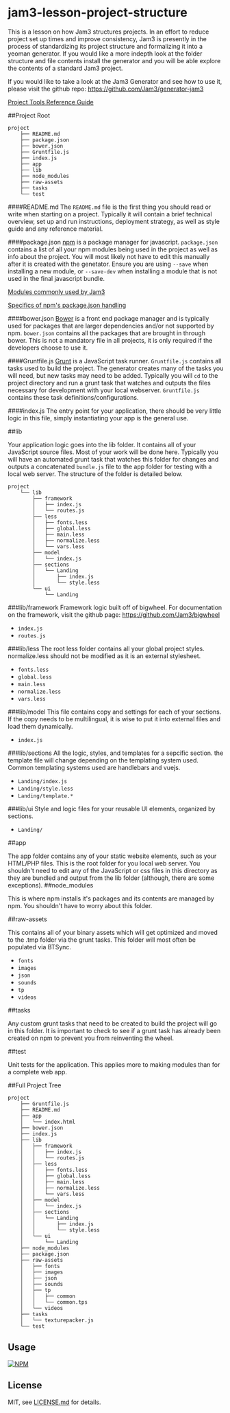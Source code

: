 # jam3-lesson-project-structure


This is a lesson on how Jam3 structures projects. In an effort to reduce project set up times and improve consistency, Jam3 is presently in the process of standardizing its project structure and formalizing it into a yeoman generator. If you would like a more indepth look at the folder structure and file contents install the generator and you will be able explore the contents of a standard Jam3 project.

If you would like to take a look at the Jam3 Generator and see how to use it, please visit the github repo: https://github.com/Jam3/generator-jam3

[Project Tools Reference Guide](https://github.com/Jam3/tech-we-use/blob/master/toolsProject.md)


<a name="readme"></a>
##Project Root

```
project
    ├── README.md
    ├── package.json
    ├── bower.json    
    ├── Gruntfile.js
    ├── index.js
    ├── app
    ├── lib
    ├── node_modules   
    ├── raw-assets    
    ├── tasks
    └── test
```
<a name="readme"></a>
####README.md
The `README.md` file is the first thing you should read or write when starting on a project. Typically it will contain a brief technical overview, set up and run instructions, deployment strategy, as well as style guide and any reference material.

<a name="packagejson"></a>
####package.json
[npm](https://www.npmjs.com/) is a package manager for javascript. `package.json` contains a list of all your npm modules being used in the project as well as info about the project. You will most likely not have to edit this manually after it is created with the genetator. Ensure you are using `--save` when installing a new module, or `--save-dev` when installing a module that is not used in the final javascript bundle. 

[Modules commonly used by Jam3](https://github.com/Jam3/tech-we-use/blob/master/modules.md)

[Specifics of npm's package.json handling](https://docs.npmjs.com/files/package.json")

<a name="bowerjson"></a>
####bower.json
[Bower](http://bower.io/) is a front end package manager and is typically used for packages that are larger dependencies and/or not supported by npm. `bower.json` contains all the packages that are brought in through bower. This is not a mandatory file in all projects, it is only required if the developers choose to use it.



<a name="gruntfile"></a>
####Gruntfile.js
[Grunt](http://gruntjs.com/) is a JavaScript task runner. `Gruntfile.js` contains all tasks used to build the project. The generator creates many of the tasks you will need, but new tasks may need to be added. Typically you will `cd` to the project directory and run a grunt task that watches and outputs the files necessary for development with your local webserver. `Gruntfile.js` contains these task definitions/configurations.

<a name="gruntfileex"></a>
####index.js
The entry point for your application, there should be very little logic in this file, simply instantiating your app is the general use.

<a name="lib"></a>
##lib

Your application logic goes into the lib folder. It contains all of your JavaScript source files. Most of your work will be done here. Typically you will have an automated grunt task that watches this folder for changes and outputs a concatenated `bundle.js` file to the app folder for testing with a local web server. The structure of the folder is detailed below.

```
project
    └── lib
        ├── framework
        │   ├── index.js
        │   └── routes.js
        ├── less
        │   ├── fonts.less
        │   ├── global.less
        │   ├── main.less
        │   ├── normalize.less
        │   └── vars.less
        ├── model
        │   └── index.js
        ├── sections
        │   └── Landing
        │       ├── index.js
        │       └── style.less
        └── ui
            └── Landing
```
<a name="framework"></a>
###lib/framework
Framework logic built off of bigwheel. For documentation on the framework, visit the github page: https://github.com/Jam3/bigwheel

* `index.js`
* `routes.js`

<a name="less"></a>
###lib/less
The root less folder contains all your global project styles. normalize.less should not be modified as it is an external stylesheet. 

* `fonts.less`
* `global.less`
* `main.less`
* `normalize.less`
* `vars.less`

<a name="model"></a>
###lib/model
This file contains copy and settings for each of your sections. If the copy needs to be multilingual, it is wise to put it into external files and load them dynamically.

* `index.js`

<a name="sections"></a>
###lib/sections
All the logic, styles, and templates for a sepcific section. the template file will change depending on the templating system used. Common templating systems used are handlebars and vuejs.

* `Landing/index.js`
* `Landing/style.less`
* `Landing/template.*`

<a name="ui"></a>
###lib/ui
Style and logic files for your reusable UI elements, organized by sections.

* `Landing/`

<a name="app"></a>
##app
        
The app folder contains any of your static website elements, such as your HTML/PHP files. This is the root folder for you local web server. You shouldn't need to edit any of the JavaScript or css files in this directory as they are bundled and output from the lib folder (although, there are some exceptions).
<a name="node_modules"></a>
##node_modules

This is where npm installs it's packages and its contents are managed by npm. You shouldn't have to worry about this folder.

<a name="raw-assets"></a>
##raw-assets

This contains all of your binary assets which will get optimized and moved to the .tmp folder via the grunt tasks. This folder will most often be populated via BTSync.

* `fonts`
* `images`
* `json`
* `sounds`
* `tp`
* `videos`

<a name="tasks"></a>
##tasks

Any custom grunt tasks that need to be created to build the project will go in this folder. It is important to check to see if a grunt task has already been created on npm to prevent you from reinventing the wheel.

<a name="test"></a>
##test

Unit tests for the application. This applies more to making modules than for a complete web app.

<a name="fullprojecttree"></a>
##Full Project Tree

```
project
    ├── Gruntfile.js
    ├── README.md
    ├── app
    │   └── index.html
    ├── bower.json    
    ├── index.js
    ├── lib
    │   ├── framework
    │   │   ├── index.js
    │   │   └── routes.js
    │   ├── less
    │   │   ├── fonts.less
    │   │   ├── global.less
    │   │   ├── main.less
    │   │   ├── normalize.less
    │   │   └── vars.less
    │   ├── model
    │   │   └── index.js
    │   ├── sections
    │   │   └── Landing
    │   │       ├── index.js
    │   │       └── style.less
    │   └── ui
    │       └── Landing
    ├── node_modules
    ├── package.json    
    ├── raw-assets
    │   ├── fonts
    │   ├── images
    │   ├── json
    │   ├── sounds
    │   ├── tp
    │   │   ├── common
    │   │   └── common.tps
    │   └── videos    
    ├── tasks
    │   └── texturepacker.js
    └── test
```

## Usage

[![NPM](https://nodei.co/npm/jam3-lesson-project-structure.png)](https://www.npmjs.com/package/jam3-lesson-project-structure)

## License

MIT, see [LICENSE.md](http://github.com/Jam3/jam3-lesson-project-structure/blob/master/LICENSE.md) for details.
